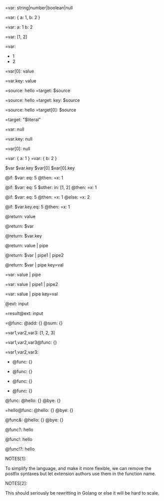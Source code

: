 =var: string|number|boolean|null

=var: { a: 1, b: 2 }

=var:
  a: 1
  b: 2

=var: [1, 2]

=var:
  - 1
  - 2

=var[0]: value

=var.key: value

=source: hello
=target: $source

=source: hello
=target:
  key: $source

=source: hello
=target[0]: $source

=target: "$literal"

=var: null

=var.key: null

=var[0]: null

=var: { a: 1 }
=var: { b: 2 }

$var
$var.key
$var[0]
$var[0].key

@if:
  $var:
    eq: 5
@then:
  =x: 1

@if:
  $var:
    eq: 5
  $other:
    in: [1, 2]
@then:
  =x: 1

@if:
  $var:
    eq: 5
@then:
  =x: 1
@else:
  =x: 2

@if:
  $var.key.eq: 5
@then:
  =x: 1

@return: value

@return: $var

@return: $var.key

@return: value | pipe

@return: $var | pipe1 | pipe2

@return: $var | pipe key=val

=var: value | pipe

=var: value | pipe1 | pipe2

=var: value | pipe key=val

@ext: input

=result@ext: input

=@func:
  @add: {}
  @sum: {}

=var1,var2,var3: [1, 2, 3]

=var1,var2,var3\@func: {}

=var1,var2,var3:
  - @func: {}
  - @func: {}

- @func: {}
- @func: {}

@func:
  @hello: {}
  @bye: {}

=hello@func:
  @hello: {}
  @bye: {}

@func&:
  @hello: {}
  @bye: {}

@func?: hello

@func!: hello

@func!?: hello

NOTES[1]:

To simplify the language, and make it more flexible, we can remove the postfix syntaxes but let extension authors use them in the function name.

NOTES[2]:

This should seriously be rewritting in Golang or else it will be hard to scale.
